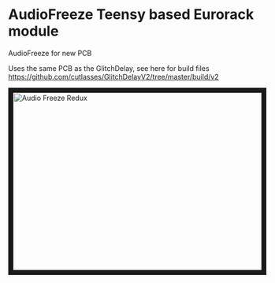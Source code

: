 # AudioFreeze Teensy based Eurorack module
AudioFreeze for new PCB

Uses the same PCB as the GlitchDelay, see here for build files https://github.com/cutlasses/GlitchDelayV2/tree/master/build/v2

<a href="http://www.youtube.com/watch?feature=player_embedded&v=gib-URplJxI
" target="_blank"><img src="http://img.youtube.com/vi/gib-URplJxI/0.jpg" 
alt="Audio Freeze Redux" width="640" height="360" border="10" /></a>

